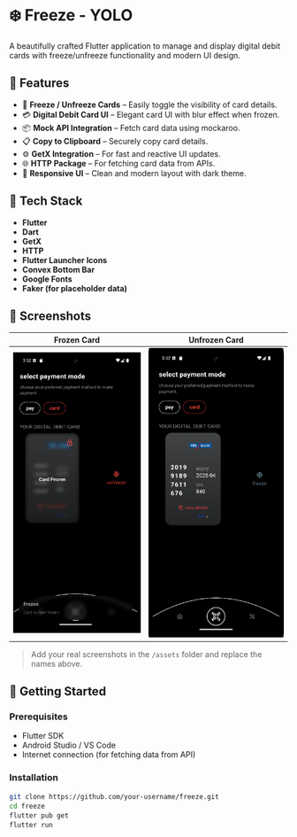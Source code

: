 # ❄️ Freeze - YOLO

A beautifully crafted Flutter application to manage and display digital debit cards with freeze/unfreeze functionality and modern UI design.

## 📱 Features

- 🧊 **Freeze / Unfreeze Cards** – Easily toggle the visibility of card details.
- 💳 **Digital Debit Card UI** – Elegant card UI with blur effect when frozen.
- 📦 **Mock API Integration** – Fetch card data using mockaroo.
- 📋 **Copy to Clipboard** – Securely copy card details.
- ⚙️ **GetX Integration** – For fast and reactive UI updates.
- 🌐 **HTTP Package** – For fetching card data from APIs.
- 🎨 **Responsive UI** – Clean and modern layout with dark theme.

## 🔧 Tech Stack

- **Flutter**
- **Dart**
- **GetX**
- **HTTP**
- **Flutter Launcher Icons**
- **Convex Bottom Bar**
- **Google Fonts**
- **Faker (for placeholder data)**

## 🧪 Screenshots

| Frozen Card                   | Unfrozen Card                   |
|-------------------------------|---------------------------------|
| ![Frozen](assets/freeze1.png) | ![Unfrozen](assets/freeze2.png) |

> Add your real screenshots in the `/assets` folder and replace the names above.

## 🚀 Getting Started

### Prerequisites

- Flutter SDK
- Android Studio / VS Code
- Internet connection (for fetching data from API)

### Installation

```bash
git clone https://github.com/your-username/freeze.git
cd freeze
flutter pub get
flutter run
